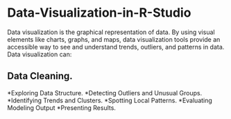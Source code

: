 # Data-Visualization-in-R-Studio
Data visualization is the graphical representation of data. By using visual elements like charts, graphs, and maps, data visualization tools provide an accessible way to see and understand trends, outliers, and patterns in data. 
Data visualization can:
## Data Cleaning.
*Exploring Data Structure.
*Detecting Outliers and Unusual Groups.
*Identifying Trends and Clusters.
*Spotting Local Patterns.
*Evaluating Modeling Output
*Presenting Results.




